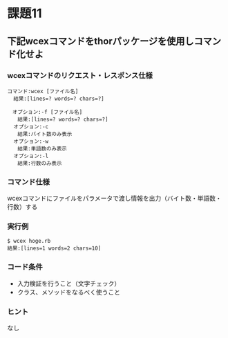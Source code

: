 # 課題11

## 下記wcexコマンドをthorパッケージを使用しコマンド化せよ

### wcexコマンドのリクエスト・レスポンス仕様

```
コマンド:wcex [ファイル名]
  結果:[lines=? words=? chars=?]
 
　オプション:-f [ファイル名]
　　結果:[lines=? words=? chars=?]
  オプション:-c
　　結果:バイト数のみ表示
  オプション:-w
　　結果:単語数のみ表示    
  オプション:-l
　　結果:行数のみ表示
```

### コマンド仕様
wcexコマンドにファイルをパラメータで渡し情報を出力（バイト数・単語数・行数）する  

### 実行例

```
$ wcex hoge.rb
結果:[lines=1 words=2 chars=10]
```

### コード条件
- 入力検証を行うこと（文字チェック）
- クラス、メソッドをなるべく使うこと

### ヒント
なし



